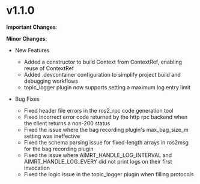 # v1.1.0

**Important Changes**:

**Minor Changes**:

- New Features

  - Added a constructor to build Context from ContextRef, enabling reuse of ContextRef
  - Added .devcontainer configuration to simplify project build and debugging workflows
  - topic_logger plugin now supports setting a maximum log entry limit

- Bug Fixes
  - Fixed header file errors in the ros2_rpc code generation tool
  - Fixed incorrect error code returned by the http rpc backend when the client returns a non-200 status
  - Fixed the issue where the bag recording plugin's max_bag_size_m setting was ineffective
  - Fixed the schema parsing issue for fixed-length arrays in ros2msg for the bag recording plugin
  - Fixed the issue where AIMRT_HANDLE_LOG_INTERVAL and AIMRT_HANDLE_LOG_EVERY did not print logs on their first invocation
  - Fixed the logic issue in the topic_logger plugin when filling protocols
